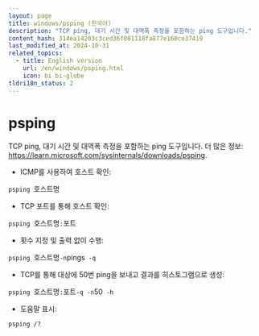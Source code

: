 ```yaml
---
layout: page
title: windows/psping (한국어)
description: "TCP ping, 대기 시간 및 대역폭 측정을 포함하는 ping 도구입니다."
content_hash: 314ea14203c3ced36f081118fa877e160ce37419
last_modified_at: 2024-10-31
related_topics:
  - title: English version
    url: /en/windows/psping.html
    icon: bi bi-globe
tldri18n_status: 2
---
```

# psping

TCP ping, 대기 시간 및 대역폭 측정을 포함하는 ping 도구입니다.
더 많은 정보: <https://learn.microsoft.com/sysinternals/downloads/psping>.

- ICMP를 사용하여 호스트 확인:

`psping `<span class="tldr-var badge badge-pill bg-dark-lm bg-white-dm text-white-lm text-dark-dm font-weight-bold">호스트명</span>

- TCP 포트를 통해 호스트 확인:

`psping `<span class="tldr-var badge badge-pill bg-dark-lm bg-white-dm text-white-lm text-dark-dm font-weight-bold">호스트명</span>`:`<span class="tldr-var badge badge-pill bg-dark-lm bg-white-dm text-white-lm text-dark-dm font-weight-bold">포트</span>

- 횟수 지정 및 출력 없이 수행:

`psping `<span class="tldr-var badge badge-pill bg-dark-lm bg-white-dm text-white-lm text-dark-dm font-weight-bold">호스트명</span>` -n `<span class="tldr-var badge badge-pill bg-dark-lm bg-white-dm text-white-lm text-dark-dm font-weight-bold">pings</span>` -q`

- TCP를 통해 대상에 50번 ping을 보내고 결과를 히스토그램으로 생성:

`psping `<span class="tldr-var badge badge-pill bg-dark-lm bg-white-dm text-white-lm text-dark-dm font-weight-bold">호스트명</span>`:`<span class="tldr-var badge badge-pill bg-dark-lm bg-white-dm text-white-lm text-dark-dm font-weight-bold">포트</span>` -q -n `<span class="tldr-var badge badge-pill bg-dark-lm bg-white-dm text-white-lm text-dark-dm font-weight-bold">50</span>` -h`

- 도움말 표시:

`psping /?`
